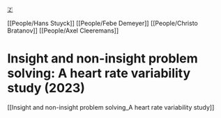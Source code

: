 [🇿](zotero://select/library/items/IKEVKUC7)

[[People/Hans Stuyck]] [[People/Febe Demeyer]] [[People/Christo Bratanov]] [[People/Axel Cleeremans]] 
# Insight and non-insight problem solving: A heart rate variability study (2023)

[[Insight and non-insight problem solving_A heart rate variability study]]